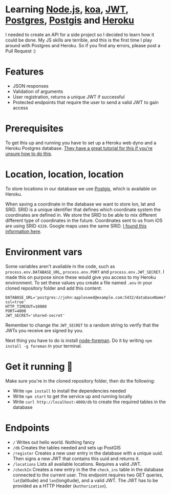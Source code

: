 # Learning [Node.js](https://nodejs.org), [koa](http://koajs.com), [JWT](http://jwt.io), [Postgres](http://www.postgresql.org), [Postgis](http://postgis.net) and [Heroku](https://www.heroku.com)

I needed to create an API for a side project so I decided to learn how it could be done. My JS skills are terrible, and this is the first time I play around with Postgres and Heroku. So if you find any errors, please post a Pull Request :)

# Features

- JSON responses
- Validation of arguments
- User registration, returns a unique JWT if successful
- Protected endpoints that require the user to send a valid JWT to gain access

# Prerequisites

To get this up and running you have to set up a Heroku web dyno and a Heroku Postgres database. [They have a great tutorial for this if you're unsure how to do this](https://devcenter.heroku.com/articles/getting-started-with-nodejs#introduction).

# Location, location, location

To store locations in our database we use [Postgis](http://postgis.net), which is available on Heroku.

When saving a coordinate in the database we want to store lon, lat and SRID. SRID is a unique identifier that defines which coordinate system the coordinates are defined in. We store the SRID to be able to mix different different type of coordinates in the future. Coordinates sent to us from iOS are using SRID `4326`. Google maps uses the same SRID. [I found this information here](http://gis.stackexchange.com/questions/48949/epsg-3857-or-4326-for-googlemaps-openstreetmap-and-leaflet).

# Environment vars

Some variables aren't available in the code, such as `process.env.DATABASE_URL`, `process.env.PORT` and `process.env.JWT_SECRET`. I made this on purpose since these would give you access to my Heroku environment. To set these values you create a file named `.env` in your cloned repository folder and add this content:

```
DATABASE_URL='postgres://john:appleseed@example.com:5432/databaseName?ssl=true'
HTTP_TIMEOUT=10000
PORT=4000
JWT_SECRET='shared-secret'
```

Remember to change the `JWT_SECRET` to a random string to verify that the JWTs you receive are signed by you.

Next thing you have to do is install [node-foreman](https://github.com/strongloop/node-foreman). Do it by writing `npm install -g foreman` in your terminal.

# Get it running 🏃

Make sure you're in the cloned repository folder, then do the following:
- Write `npm install` to install the dependencies needed
- Write `npm start` to get the service up and running locally
- Write `curl http://localhost:4000/db` to create the required tables in the database

# Endpoints

- `/` Writes out hello world. Nothing fancy
- `/db` Creates the tables needed and sets up PostGIS
- `/register` Creates a new user entry in the database with a unique uuid. Then signs a new JWT that contains this uuid and returns it.
- `/locations` Lists all available locations. Requires a valid JWT.
- `/checkIn` Creates a new entry in the the `check_ins` table in the database connected to the current user. This endpoint requires two GET queries, `lat`(latitude) and `lon`(longitude), and a valid JWT. The JWT has to be provided as a HTTP Header (`Authorization`).